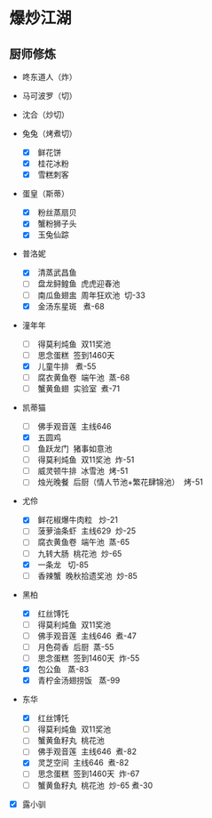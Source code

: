 # 爆炒江湖


## 厨师修炼

- 咚东道人（炸）
- 马可波罗（切）
- 沈合（炒切）

- 兔兔（烤煮切）
  - [x] <span>鲜花饼</span>
  - [x] <span>桂花冰粉</span>
  - [x] <span>雪糕刺客</span>

- 蛋皇（斯蒂）
  - [x] <span>粉丝蒸扇贝</span>
  - [x] <span>蟹粉狮子头</span>
  - [x] <span>玉兔仙踪</span>

- 普洛妮
  - [x] <span>清蒸武昌鱼</span>     <span></span> <span></span>
  - [ ] <span>盘龙鲟鳇鱼</span>     <span>虎虎迎春池</span> <span></span>
  - [ ] <span>南瓜鱼翅盅</span>     <span>周年狂欢池</span> <span>切-33</span>
  - [x] <span>金汤东星斑</span>     <span></span> <span>煮-68</span>

- 潼年年
  - [ ] <span>得莫利炖鱼</span>     <span>双11奖池</span> <span></span>
  - [ ] <span>思念蛋糕</span>       <span>签到1460天</span> <span></span>
  - [x] <span>儿童牛排</span>       <span></span> <span>煮-55</span>
  - [ ] <span>腐衣黄鱼卷</span>     <span>端午池</span> <span>蒸-68</span>
  - [ ] <span>蟹黄鱼翅</span>       <span>实验室</span> <span>煮-71</span>

- 凯蒂猫
  - [ ] <span>佛手观音莲</span>     <span>主线646</span> <span></span>
  - [x] <span>五圆鸡</span>         <span></span> <span></span>
  - [ ] <span>鱼跃龙门</span>       <span>猪事如意池</span> <span></span>
  - [ ] <span>得莫利炖鱼</span>     <span>双11奖池</span> <span>炸-51</span>
  - [ ] <span>威灵顿牛排</span>     <span>冰雪池</span> <span>烤-51</span>
  - [ ] <span>烛光晚餐</span>       <span>后厨（情人节池+繁花肆锦池）</span> <span>烤-51</span>

- 尤伶
  - [x] <span>鲜花椒爆牛肉粒</span> <span></span> <span>炒-21</span>
  - [ ] <span>菠萝油条虾</span>     <span>主线629</span> <span>炒-25</span>
  - [ ] <span>腐衣黄鱼卷</span>     <span>端午池</span> <span>蒸-65</span>
  - [ ] <span>九转大肠</span>       <span>桃花池</span> <span>炒-65</span>
  - [x] <span>一条龙</span>         <span></span> <span>切-85</span>
  - [ ] <span>香辣蟹</span>         <span>晚秋拾遗奖池</span> <span>炒-85</span>
  
- 黑柏
  - [x] <span>红丝馎饦</span>       <span></span> <span></span>
  - [ ] <span>得莫利炖鱼</span>     <span>双11奖池</span> <span></span>
  - [ ] <span>佛手观音莲</span>     <span>主线646</span> <span>煮-47</span>
  - [ ] <span>月色荷香</span>       <span>后厨</span> <span>蒸-55</span>
  - [ ] <span>思念蛋糕</span>       <span>签到1460天</span> <span>炸-55</span>
  - [x] <span>包公鱼</span>         <span></span> <span>蒸-83</span>
  - [x] <span>青柠金汤翅捞饭</span> <span></span> <span>蒸-99</span>
  
- 东华
  - [x] <span>红丝馎饦</span>       <span></span> <span></span>
  - [ ] <span>得莫利炖鱼</span>     <span>双11奖池</span> <span></span>
  - [ ] <span>蟹黄鱼籽丸</span>     <span>桃花池</span> <span></span>
  - [ ] <span>佛手观音莲</span>     <span>主线646</span> <span>煮-82</span>
  - [x] <span>灵芝空间</span>       <span>主线646</span> <span>煮-82</span>
  - [ ] <span>思念蛋糕</span>       <span>签到1460天</span> <span>炸-67</span>
  - [ ] <span>蟹黄鱼籽丸</span>     <span>桃花池</span> <span>炒-65 煮-30</span>

- [x] 露小驯



<style>
  li .task-list-item label {
    display: flex;
    align-items: baseline;
    color: var(--text-color-2);
  }
  .content li .task-list-item label.checked {
    color: var(--text-color);
  }
  label span {
    margin: 0 0 0 .25rem;
    flex-basis: 8rem;
  }
  label span:nth-child(3) {
    flex-basis: 14rem;
  }
  label span:nth-child(4) {
    flex-basis: 3rem;
  }
</style>